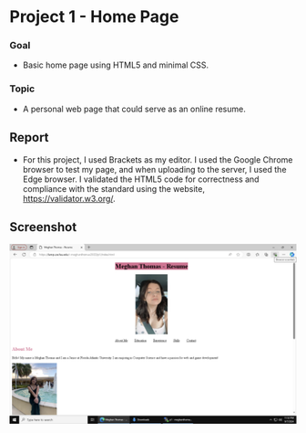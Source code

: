 # Project 1 - Home Page
### Goal
* Basic home page using HTML5 and minimal CSS. 
### Topic
* A personal web page that could serve as an online resume.
## Report
* For this project, I used Brackets as my editor. I used the Google Chrome browser to test my page, and when uploading to the server, I used the Edge browser. I validated the HTML5 code for correctness and compliance with the standard using the website, https://validator.w3.org/. 
## Screenshot
![p1_screenshot](https://github.com/meghane/html_projects/blob/main/p1/p1_screenshot.png)

